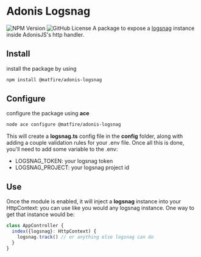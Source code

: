 # Adonis Logsnag

![NPM Version](https://img.shields.io/npm/v/%40matfire%2Fadonis-logsnag?style=for-the-badge)
![GitHub License](https://img.shields.io/github/license/matfire/adonis-logsnag?style=for-the-badge)
A package to expose a [logsnag](https://logsnag.com) instance inside AdonisJS's http handler.

## Install

install the package by using 
```sh
npm install @matfire/adonis-logsnag
```

## Configure

configure the package using **ace**
```sh
node ace configure @matfire/adonis-logsnag
```

This will create a **logsnag.ts** config file in the **config** folder, along with adding a couple validation rules for your .env file.
Once all this is done, you'll need to add some variable to the .env:

- LOGSNAG_TOKEN: your logsnag token
- LOGSNAG_PROJECT: your logsnag project id

## Use

Once the module is enabled, it will inject a **logsnag** instance into your HttpContext: you can use like you would any logsnag instance.
One way to get that instance would be:

```js
class AppController {
  index({logsnag}: HttpContext) {
    logsnag.track() // or anything else logsnag can do
  }
}
```
